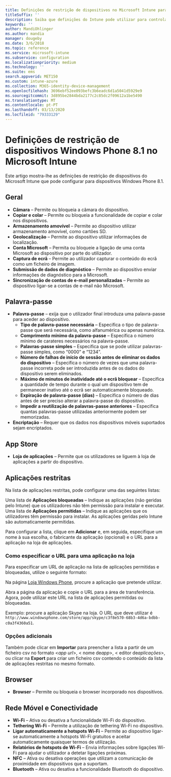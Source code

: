 ```yaml
---
title: Definições de restrição de dispositivos no Microsoft Intune para dispositivos Windows Phone 8.1
titleSuffix: ''
description: Saiba que definições do Intune pode utilizar para controlar as definições e funcionalidades em dispositivos Windows Phone 8.1.
keywords: ''
author: MandiOhlinger
ms.author: mandia
manager: dougeby
ms.date: 3/6/2018
ms.topic: reference
ms.service: microsoft-intune
ms.subservice: configuration
ms.localizationpriority: medium
ms.technology: ''
ms.suite: ems
search.appverid: MET150
ms.custom: intune-azure
ms.collection: M365-identity-device-management
ms.openlocfilehash: 3696ebf52ee093befc3b6eadc6d1a5041d5929e9
ms.sourcegitcommit: 3d895be2844bda2177c2c85dc2f09612a1be5490
ms.translationtype: MT
ms.contentlocale: pt-PT
ms.lasthandoff: 03/13/2020
ms.locfileid: "79333129"
---
```

# <a name="microsoft-intune-windows-phone-81-device-restriction-settings"></a>Definições de restrição de dispositivos Windows Phone 8.1 no Microsoft Intune



Este artigo mostra-lhe as definições de restrição de dispositivos do Microsoft Intune que pode configurar para dispositivos Windows Phone 8.1.


## <a name="general"></a>Geral

- **Câmara** – Permite ou bloqueia a câmara do dispositivo.
- **Copiar e colar** – Permite ou bloqueia a funcionalidade de copiar e colar nos dispositivos.
- **Armazenamento amovível** – Permite ao dispositivo utilizar armazenamento amovível, como cartões SD.
- **Geolocalização** – Permite ao dispositivo utilizar informações de localização.
- **Conta Microsoft** – Permita ou bloqueie a ligação de uma conta Microsoft ao dispositivo por parte do utilizador.
- **Captura de ecrã** – Permite ao utilizador capturar o conteúdo do ecrã como um ficheiro de imagem.
- **Submissão de dados de diagnóstico** – Permite ao dispositivo enviar informações de diagnóstico para a Microsoft.
- **Sincronização de contas de e-mail personalizadas** – Permite ao dispositivo ligar-se a contas de e-mail não Microsoft.

## <a name="password"></a>Palavra-passe

- **Palavra-passe** – exija que o utilizador final introduza uma palavra-passe para aceder ao dispositivo.
  - **Tipo de palavra-passe necessária** – Especifica o tipo de palavra-passe que será necessária, como alfanumérica ou apenas numérica.
  - **Comprimento mínimo da palavra-passe** – Especifica o número mínimo de carateres necessários na palavra-passe.
  - **Palavras-passe simples** – Especifica que se pode utilizar palavras-passe simples, como “0000” e “1234”.
  - **Número de falhas de início de sessão antes de eliminar os dados do dispositivo** – Especifica o número de vezes que uma palavra-passe incorreta pode ser introduzida antes de os dados do dispositivo serem eliminados.
  - **Máximo de minutos de inatividade até o ecrã bloquear** – Especifica a quantidade de tempo durante o qual um dispositivo tem de permanecer inativo até o ecrã ser automaticamente bloqueado.
  - **Expiração de palavra-passe (dias)** – Especifica o número de dias antes de ser preciso alterar a palavra-passe do dispositivo.
  - **Impedir a reutilização de palavras-passe anteriores** – Especifica quantas palavras-passe utilizadas anteriormente podem ser memorizadas.
- **Encriptação** – Requer que os dados nos dispositivos móveis suportados sejam encriptados.

## <a name="app-store"></a>App Store

- **Loja de aplicações** – Permite que os utilizadores se liguem à loja de aplicações a partir do dispositivo.

## <a name="restricted-apps"></a>Aplicações restritas

Na lista de aplicações restritas, pode configurar uma das seguintes listas:

Uma lista de **Aplicações bloqueadas** – Indique as aplicações (não geridas pelo Intune) que os utilizadores não têm permissão para instalar e executar.
Uma lista de **Aplicações permitidas** – Indique as aplicações que os utilizadores têm permissão para instalar. As aplicações geridas pelo Intune são automaticamente permitidas.

Para configurar a lista, clique em **Adicionar** e, em seguida, especifique um nome à sua escolha, o fabricante da aplicação (opcional) e o URL para a aplicação na loja de aplicações.

### <a name="how-to-specify-the-url-to-an-app-in-the-store"></a>Como especificar o URL para uma aplicação na loja

Para especificar um URL de aplicação na lista de aplicações permitidas e bloqueadas, utilize o seguinte formato:

Na página [Loja Windows Phone](https://www.microsoft.com/store/apps/windows-phone), procure a aplicação que pretende utilizar.

Abra a página da aplicação e copie o URL para a área de transferência. Agora, pode utilizar este URL na lista de aplicações permitidas ou bloqueadas.

Exemplo: procure a aplicação Skype na loja. O URL que deve utilizar é `http://www.windowsphone.com/store/app/skype/c3f8e570-68b3-4d6a-bdbb-c0a3f4360a51`.



### <a name="additional-options"></a>Opções adicionais

Também pode clicar em **Importar** para preencher a lista a partir de um ficheiro csv no formato <*app url*>, < nome de*app*>, < editor de*aplicações*>, ou clicar na **Export** para criar um ficheiro csv contendo o conteúdo da lista de aplicações restritas no mesmo formato.


## <a name="browser"></a>Browser

- **Browser** – Permite ou bloqueia o browser incorporado nos dispositivos.

## <a name="cellular-and-connectivity"></a>Rede Móvel e Conectividade

- **Wi-Fi** – Ativa ou desativa a funcionalidade Wi-Fi do dispositivo.
- **Tethering Wi-Fi** – Permite a utilização de tethering Wi-Fi no dispositivo.
- **Ligar automaticamente a hotspots Wi-Fi** – Permite ao dispositivo ligar-se automaticamente a hotspots Wi-Fi gratuitos e aceitar automaticamente quaisquer termos de utilização.
- **Relatórios de hotspots de Wi-Fi** – Envia informações sobre ligações Wi-Fi para ajudar o utilizador a detetar ligações próximas.
- **NFC** – Ativa ou desativa operações que utilizam a comunicação de proximidade em dispositivos que a suportam.
- **Bluetooth** – Ativa ou desativa a funcionalidade Bluetooth do dispositivo.
